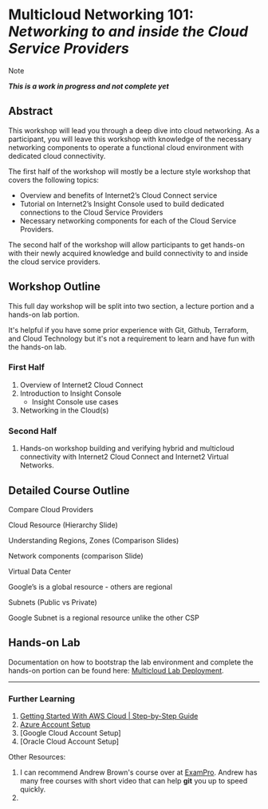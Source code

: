 
# **Multicloud Networking 101:** _Networking to and inside the Cloud Service Providers_

> [!NOTE]
> **_This is a work in progress and not complete yet_**

## Abstract

This workshop will lead you through a deep dive into cloud networking. As a participant, you will leave this workshop with knowledge of the necessary networking components to operate a functional cloud environment with dedicated cloud connectivity.

The first half of the workshop will mostly be a lecture style workshop that covers the following topics:

- Overview and benefits of Internet2’s Cloud Connect service
- Tutorial on Internet2’s Insight Console used to build dedicated connections to the Cloud Service Providers
- Necessary networking components for each of the Cloud Service Providers.

The second half of the workshop will allow participants to get hands-on with their newly acquired knowledge and build connectivity to and inside the cloud service providers.

## Workshop Outline

This full day workshop will be split into two section, a lecture portion and a hands-on lab portion.

It's helpful if you have some prior experience with Git, Github, Terraform, and Cloud Technology but it's not a requirement to learn and have fun with the hands-on lab.

### First Half

1. Overview of Internet2 Cloud Connect
2. Introduction to Insight Console
   - Insight Console use cases
3. Networking in the Cloud(s)

### Second Half

1. Hands-on workshop building and verifying hybrid and multicloud connectivity with Internet2 Cloud Connect and Internet2 Virtual Networks.

## Detailed Course Outline

Compare Cloud Providers

Cloud Resource (Hierarchy Slide)

Understanding Regions, Zones (Comparison Slides)

Network components (comparison Slide)

Virtual Data Center

Google’s is a global resource - others are regional

Subnets (Public vs Private)

Google Subnet is a regional resource unlike the other CSP

## Hands-on Lab

Documentation on how to bootstrap the lab environment and complete the hands-on portion can be found here: [Multicloud Lab Deployment](cloudlab/lab-env.md).

---

### Further Learning

1. [Getting Started With AWS Cloud | Step-by-Step Guide](https://youtu.be/CjKhQoYeR4Q?si=FUzdPFAMcd8KxRsR)
2. [Azure Account Setup](https://youtu.be/ZYps6TmBkWk?si=zqWeeu1ab2tV7vui&t=60)
3. [Google Cloud Account Setup]
4. [Oracle Cloud Account Setup]

Other Resources:
1. I can recommend Andrew Brown's course over at [ExamPro](Exampro.co). Andrew has many free courses with short video that can help **git** you up to speed quickly.
2. 